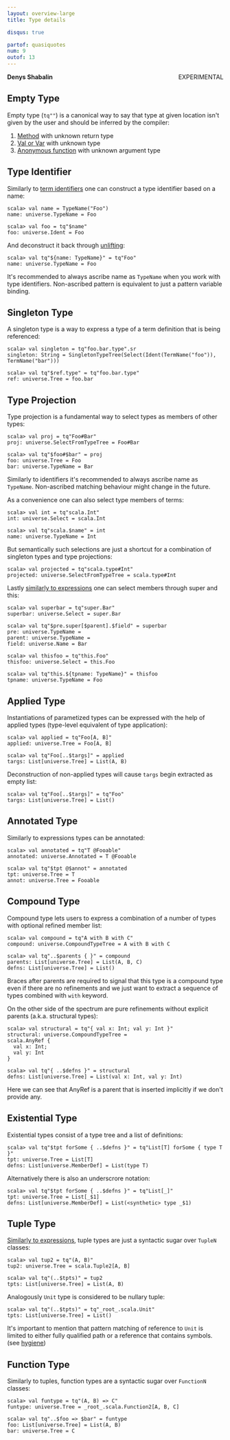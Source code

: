 ```yaml
---
layout: overview-large
title: Type details

disqus: true

partof: quasiquotes
num: 9
outof: 13
---
```

**Denys Shabalin** <span class="label warning" style="float: right;">EXPERIMENTAL</span>

## Empty Type

Empty type (`tq""`) is a canonical way to say that type at given location isn't given by the user and should be inferred by the compiler:

1. [Method](/overviews/quasiquotes/definition-details.html#method-definition) with unknown return type
2. [Val or Var](/overviews/quasiquotes/definition-details.html#val-and-var-definitions) with unknown type
3. [Anonymous function](/overviews/quasiquotes/expression-details.html#function) with unknown argument type

## Type Identifier

Similarly to [term identifiers](/overviews/quasiquotes/expression-details.html#identifier-and-selection) one can construct a type identifier based on a name:

    scala> val name = TypeName("Foo")
    name: universe.TypeName = Foo

    scala> val foo = tq"$name"
    foo: universe.Ident = Foo

And deconstruct it back through [unlifting](/overviews/quasiquotes/unlifting.html):

    scala> val tq"${name: TypeName}" = tq"Foo"
    name: universe.TypeName = Foo

It's recommended to always ascribe name as `TypeName` when you work with type identifiers. Non-ascribed pattern is equivalent to just a pattern variable binding.

## Singleton Type

A singleton type is a way to express a type of a term definition that is being referenced:

    scala> val singleton = tq"foo.bar.type".sr
    singleton: String = SingletonTypeTree(Select(Ident(TermName("foo")), TermName("bar")))

    scala> val tq"$ref.type" = tq"foo.bar.type"
    ref: universe.Tree = foo.bar

## Type Projection

Type projection is a fundamental way to select types as members of other types:

    scala> val proj = tq"Foo#Bar"
    proj: universe.SelectFromTypeTree = Foo#Bar

    scala> val tq"$foo#$bar" = proj
    foo: universe.Tree = Foo
    bar: universe.TypeName = Bar

Similarly to identifiers it\'s recommended to always ascribe name as `TypeName`. Non-ascribed matching behaviour might change in the future.

As a convenience one can also select type members of terms:

    scala> val int = tq"scala.Int"
    int: universe.Select = scala.Int

    scala> val tq"scala.$name" = int
    name: universe.TypeName = Int

But semantically such selections are just a shortcut for a combination of singleton types and type projections:

    scala> val projected = tq"scala.type#Int"
    projected: universe.SelectFromTypeTree = scala.type#Int

Lastly [similarly to expressions](/overviews/quasiquotes/expression-details.html#super-and-this) one can select members through super and this:

    scala> val superbar = tq"super.Bar"
    superbar: universe.Select = super.Bar

    scala> val tq"$pre.super[$parent].$field" = superbar
    pre: universe.TypeName =
    parent: universe.TypeName =
    field: universe.Name = Bar

    scala> val thisfoo = tq"this.Foo"
    thisfoo: universe.Select = this.Foo

    scala> val tq"this.${tpname: TypeName}" = thisfoo
    tpname: universe.TypeName = Foo

## Applied Type

Instantiations of parametized types can be expressed with the help of applied types (type-level equivalent of type application):

    scala> val applied = tq"Foo[A, B]"
    applied: universe.Tree = Foo[A, B]

    scala> val tq"Foo[..$targs]" = applied
    targs: List[universe.Tree] = List(A, B)

Deconstruction of non-applied types will cause `targs` begin extracted as empty list:

    scala> val tq"Foo[..$targs]" = tq"Foo"
    targs: List[universe.Tree] = List()

## Annotated Type

Similarly to expressions types can be annotated:

    scala> val annotated = tq"T @Fooable"
    annotated: universe.Annotated = T @Fooable

    scala> val tq"$tpt @$annot" = annotated
    tpt: universe.Tree = T
    annot: universe.Tree = Fooable

## Compound Type

Compound type lets users to express a combination of a number of types with optional refined member list:

    scala> val compound = tq"A with B with C"
    compound: universe.CompoundTypeTree = A with B with C

    scala> val tq"..$parents { }" = compound
    parents: List[universe.Tree] = List(A, B, C)
    defns: List[universe.Tree] = List()

Braces after parents are required to signal that this type is a compound type even if there are no refinements and we just want to extract a sequence of types combined with `with` keyword.

On the other side of the spectrum are pure refinements without explicit parents (a.k.a. structural types):

    scala> val structural = tq"{ val x: Int; val y: Int }"
    structural: universe.CompoundTypeTree =
    scala.AnyRef {
      val x: Int;
      val y: Int
    }

    scala> val tq"{ ..$defns }" = structural
    defns: List[universe.Tree] = List(val x: Int, val y: Int)

Here we can see that AnyRef is a parent that is inserted implicitly if we don't provide any.

## Existential Type

Existential types consist of a type tree and a list of definitions:

    scala> val tq"$tpt forSome { ..$defns }" = tq"List[T] forSome { type T }"
    tpt: universe.Tree = List[T]
    defns: List[universe.MemberDef] = List(type T)

Alternatively there is also an underscrore notation:

    scala> val tq"$tpt forSome { ..$defns }" = tq"List[_]"
    tpt: universe.Tree = List[_$1]
    defns: List[universe.MemberDef] = List(<synthetic> type _$1)

## Tuple Type

[Similarly to expressions](/overviews/quasiquotes/expression-details.html#tuple), tuple types are just a syntactic sugar over `TupleN` classes:

    scala> val tup2 = tq"(A, B)"
    tup2: universe.Tree = scala.Tuple2[A, B]

    scala> val tq"(..$tpts)" = tup2
    tpts: List[universe.Tree] = List(A, B)

Analogously `Unit` type is considered to be nullary tuple:

    scala> val tq"(..$tpts)" = tq"_root_.scala.Unit"
    tpts: List[universe.Tree] = List()

It's important to mention that pattern matching of reference to `Unit` is limited to either fully qualified path or a reference that contains symbols. (see [hygiene](/overviews/quasiquotes/hygiene.html))

## Function Type

Similarly to tuples, function types are a syntactic sugar over `FunctionN` classes:

    scala> val funtype = tq"(A, B) => C"
    funtype: universe.Tree = _root_.scala.Function2[A, B, C]

    scala> val tq"..$foo => $bar" = funtype
    foo: List[universe.Tree] = List(A, B)
    bar: universe.Tree = C



